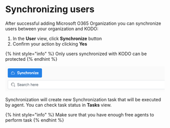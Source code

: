 # Synchronizing users

After successful adding Microsoft O365 Organization you can synchronize users between your organization and KODO:

1. In the **User** view, click **Synchronize** button
2. Confirm your action by clicking **Yes**

{% hint style="info" %}
Only users synchronized with KODO can be protected
{% endhint %}

![Synchronize button in User view](../.gitbook/assets/image%20%2820%29.png)

Synchronization will create new Synchronization task that will be executed by agent. You can check task status in **Tasks** view.

{% hint style="info" %}
Make sure that you have enough free agents to perform task
{% endhint %}

